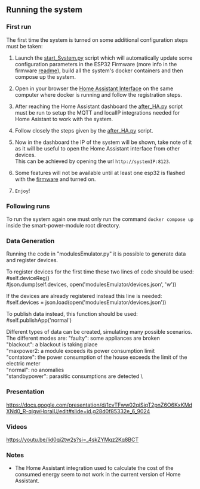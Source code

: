 ## Running the system ##

### First run ##
The first time the system is turned on some additional configuration steps must be taken:

1. Launch the [start_System.py](https://github.com/morgancasale/smart-power-module/blob/main/start_System.py) script which will automatically update some configuration parameters in the ESP32 Firmware (more info in the firmware [readme](https://github.com/morgancasale/smart-power-module/blob/main/ESP32Firmware/readme.md)), build all the system's docker containers and then compose up the system.

2. Open in your browser the [Home Assistant Interface](http:/127.0.0.1:8123) on the same computer where docker is running and follow the registration steps.

3. After reaching the Home Assistant dashboard the [after_HA.py](https://github.com/morgancasale/smart-power-module/blob/main/after_HA.py) script must be run to setup the MQTT and localIP integrations needed for Home Asistant to work with the system.

4. Follow closely the steps given by the [after_HA.py](https://github.com/morgancasale/smart-power-module/blob/main/after_HA.py) script.

5. Now in the dashboard the IP of the system will be shown, take note of it as it will be useful to open the Home Assistant interface from other devices. \
This can be achieved by opening the url `http://systemIP:8123`.

6. Some features will not be available until at least one esp32 is flashed with the [firmware](https://github.com/morgancasale/smart-power-module/tree/main/ESP32Firmware) and turned on.

7. `Enjoy`!

### Following runs ###
To run the system again one must only run the command `docker compose up` inside the smart-power-module root directory.

### Data Generation ###

Running the code in "modulesEmulator.py" it is possible to generate data and register devices.

To register devices for the first time these two lines of code should be used:\
            #self.deviceReg()\
            #json.dump(self.devices, open('modulesEmulator/devices.json', 'w'))
            
If the devices are already registered instead this line is needed:        
            #self.devices = json.load(open('modulesEmulator/devices.json')) 
            
To publish data instead, this function should be used:\
            #self.publishApp('normal') 
            
Different types of data can be created, simulating many possible scenarios.
The different modes are:
    "faulty": some appliances are broken \
    "blackout": a blackout is taking place \
    "maxpower2: a module exceeds its power consumption limit \
    "contatore": the power consumption of the house exceeds the limit of the electric meter \
    "normal": no anomalies \
    "standbypower": parasitic consumptions are detected \

### Presentation ###
https://docs.google.com/presentation/d/1cvTFww02qiSiqT2pnZ6O6KxKMdXNd0_R-qigwHpraIU/edit#slide=id.g28d0f85332e_6_9024

### Videos ###
https://youtu.be/lid0qi2tw2s?si=_4skZYMqz2Kq8BCT



### Notes ###

- The Home Assistant integration used to calculate the cost of the consumed energy seem to not work in the current version of Home Assistant.
